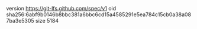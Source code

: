 version https://git-lfs.github.com/spec/v1
oid sha256:6abf9b0146b8bbc381a6bbc6cd15a4585291e5ea784c15cb0a38a087ba3e5305
size 5184
